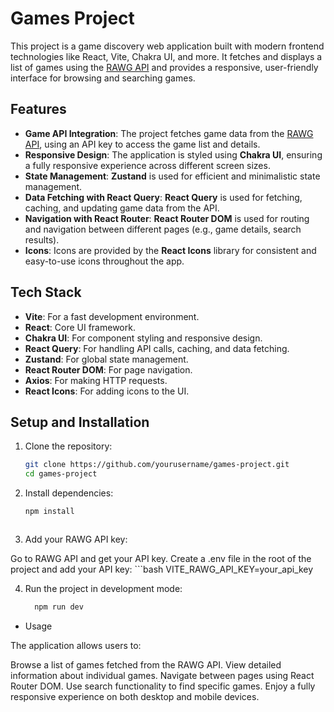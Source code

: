 # Games Project

This project is a game discovery web application built with modern frontend technologies like React, Vite, Chakra UI, and more. It fetches and displays a list of games using the [RAWG API](https://api.rawg.io/) and provides a responsive, user-friendly interface for browsing and searching games.

## Features

- **Game API Integration**: The project fetches game data from the [RAWG API](https://api.rawg.io/), using an API key to access the game list and details.
- **Responsive Design**: The application is styled using **Chakra UI**, ensuring a fully responsive experience across different screen sizes.
- **State Management**: **Zustand** is used for efficient and minimalistic state management.
- **Data Fetching with React Query**: **React Query** is used for fetching, caching, and updating game data from the API.
- **Navigation with React Router**: **React Router DOM** is used for routing and navigation between different pages (e.g., game details, search results).
- **Icons**: Icons are provided by the **React Icons** library for consistent and easy-to-use icons throughout the app.

## Tech Stack

- **Vite**: For a fast development environment.
- **React**: Core UI framework.
- **Chakra UI**: For component styling and responsive design.
- **React Query**: For handling API calls, caching, and data fetching.
- **Zustand**: For global state management.
- **React Router DOM**: For page navigation.
- **Axios**: For making HTTP requests.
- **React Icons**: For adding icons to the UI.

## Setup and Installation

1. Clone the repository:

   ```bash
   git clone https://github.com/yourusername/games-project.git
   cd games-project

2. Install dependencies:
    ```bash
    npm install



3. Add your RAWG API key:

Go to RAWG API and get your API key.
Create a .env file in the root of the project and add your API key:
    ```bash
    VITE_RAWG_API_KEY=your_api_key


4. Run the project in development mode:
   ```bash
     npm run dev


- Usage

The application allows users to:

Browse a list of games fetched from the RAWG API.
View detailed information about individual games.
Navigate between pages using React Router DOM.
Use search functionality to find specific games.
Enjoy a fully responsive experience on both desktop and mobile devices.
